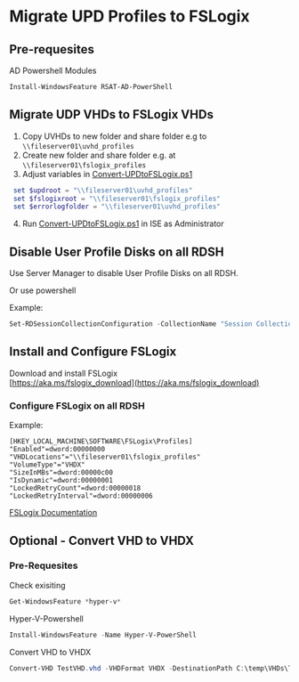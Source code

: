 # Migrate UPD Profiles to FSLogix 

## Pre-requesites

AD Powershell Modules

```powershell
Install-WindowsFeature RSAT-AD-PowerShell
```

## Migrate UDP VHDs to FSLogix VHDs

1. Copy UVHDs to new folder and share folder e.g to `\\fileserver01\uvhd_profiles`
2. Create new folder and share folder e.g. at `\\fileserver01\fslogix_profiles` 
3. Adjust variables in [Convert-UPDtoFSLogix.ps1](Convert-UPDtoFSLogix.ps1)  
  ```powershell 
   set $updroot = "\\fileserver01\uvhd_profiles"  
   set $fslogixroot = "\\fileserver01\fslogix_profiles"  
   set $errorlogfolder = "\\fileserver01\uvhd_profiles"  
   ```
4. Run [Convert-UPDtoFSLogix.ps1](Convert-UPDtoFSLogix.ps1) in ISE as Administrator

## Disable User Profile Disks on all RDSH

Use Server Manager to disable User Profile Disks on all RDSH.

Or use powershell  
 
Example: 
```powershell
Set-RDSessionCollectionConfiguration -CollectionName "Session Collection 02" -DisableUserProfileDisk -ConnectionBroker "RDCB.Contoso.com"
``` 

## Install and Configure FSLogix

Download and install FSLogix   
[https://aka.ms/fslogix_download](https://aka.ms/fslogix_download)


### Configure FSLogix on all RDSH

Example: 
```
[HKEY_LOCAL_MACHINE\SOFTWARE\FSLogix\Profiles]
"Enabled"=dword:00000000
"VHDLocations"="\\fileserver01\fslogix_profiles"
"VolumeType"="VHDX"
"SizeInMBs"=dword:00000c00
"IsDynamic"=dword:00000001
"LockedRetryCount"=dword:00000018
"LockedRetryInterval"=dword:00000006
``` 

[FSLogix Documentation](https://docs.microsoft.com/en-us/fslogix/)


## Optional - Convert VHD to VHDX



### Pre-Requesites

Check exisiting
```powershell
Get-WindowsFeature *hyper-v*
```

Hyper-V-Powershell
```powershell
Install-WindowsFeature -Name Hyper-V-PowerShell
```

Convert VHD to VHDX
```powershell
Convert-VHD TestVHD.vhd -VHDFormat VHDX -DestinationPath C:\temp\VHDs\TestVHDX.vhdx -DeleteSource 
```
